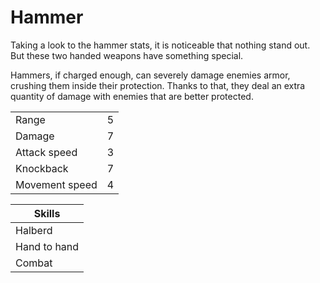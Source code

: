 # Hammer

Taking a look to the hammer stats, it is noticeable that nothing stand out. But these two handed weapons have something special.

Hammers, if charged enough, can severely damage enemies armor, crushing them inside their protection. Thanks to that, they deal an extra quantity of damage with enemies that are better protected.

|||
|---|---|
|Range|5|
|Damage|7|
|Attack speed|3|
|Knockback|7|
|Movement speed|4|

|Skills|
|------|
|Halberd|
|Hand to hand|
|Combat|